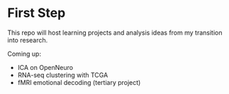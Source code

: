 # First Step

This repo will host learning projects and analysis ideas from my transition into research.

Coming up:
- ICA on OpenNeuro
- RNA-seq clustering with TCGA
- fMRI emotional decoding (tertiary project)
